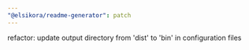 ```yaml
---
"@elsikora/readme-generator": patch
---
```


refactor: update output directory from 'dist' to 'bin' in configuration files
